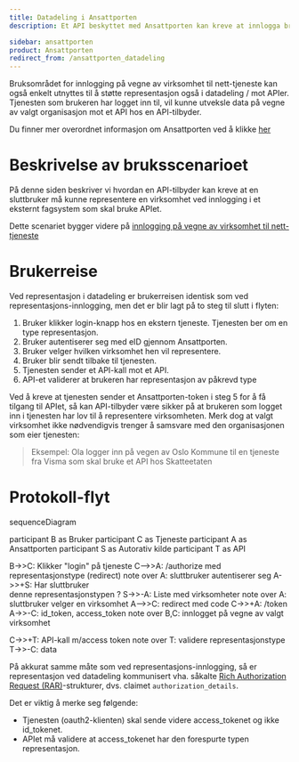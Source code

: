 ```yaml
---
title: Datadeling i Ansattporten
description: Et API beskyttet med Ansattporten kan kreve at innlogga bruker må representere en virksomhet

sidebar: ansattporten
product: Ansattporten
redirect_from: /ansattporten_datadeling
---
```


Bruksområdet for innlogging på vegne av virksomhet til nett-tjeneste kan også enkelt utnyttes til å støtte representasjon også i datadeling / mot APIer.  Tjenesten som brukeren har logget inn til, vil kunne utveksle data på vegne av valgt organisasjon mot et API hos en API-tilbyder. 

Du finner mer overordnet informasjon om Ansattporten ved å klikke [her](ansattporten_om.html)

# Beskrivelse av bruksscenarioet

På denne siden beskriver vi hvordan en API-tilbyder kan kreve at en sluttbruker må kunne representere en virksomhet ved innlogging i et eksternt fagsystem som skal bruke APIet. 

 Dette scenariet bygger videre på [innlogging på vegne av virksomhet til nett-tjeneste](ansattporten_representasjon.html)
 
# Brukerreise

Ved representasjon i datadeling er brukerreisen identisk som ved representasjons-innlogging, men det er blir lagt på to steg til slutt i flyten:

1. Bruker klikker login-knapp hos en ekstern tjeneste. Tjenesten ber om en type representasjon.
2. Bruker autentiserer seg med eID gjennom Ansattporten.
3. Bruker velger hvilken virksomhet hen vil representere.
4. Bruker blir sendt tilbake til tjenesten.
5. Tjenesten sender et API-kall mot et API.   
6. API-et validerer at brukeren har representasjon av påkrevd type

Ved å kreve at tjenesten sender et Ansattporten-token i steg 5 for å få tilgang til APIet, så kan API-tilbyder være sikker på at brukeren som logget inn i tjenesten har lov til å representere virksomheten. Merk dog at valgt virksomhet ikke nødvendigvis trenger å samsvare med den organisasjonen som eier tjenesten:

> Eksempel: Ola logger inn på vegen av Oslo Kommune til en tjeneste fra Visma som skal bruke et API hos Skatteetaten

# Protokoll-flyt

<div class="mermaid">
sequenceDiagram

participant B as Bruker
participant C as Tjeneste
participant A as Ansattporten
participant S as Autorativ kilde
participant T as API

B->>C: Klikker "login" på tjeneste
C-->>A: /authorize med representasjonstype (redirect)
note over A: sluttbruker autentiserer seg
A->>+S: Har sluttbruker <br/>denne representasjonstypen ?
S->>-A: Liste med virksomheter
note over A: sluttbruker velger en virksomhet
A-->>C: redirect med code
C->>+A: /token
A->>-C: id_token, access_token
note over B,C: innlogget på vegne av valgt virksomhet

C->>+T: API-kall m/access token
note over T: validere representasjonstype
T->>-C: data

</div>

På akkurat samme måte som ved representasjons-innlogging, så er representasjon ved datadeling kommunisert vha. såkalte [Rich Authorization Request (RAR)](ansattporten_rar.html)-strukturer, dvs. claimet `authorization_details`.

Det er viktig å merke seg følgende:

- Tjenesten (oauth2-klienten) skal sende videre access_tokenet og ikke id_tokenet.
- APIet må validere at access_tokenet har den forespurte typen representasjon. 


